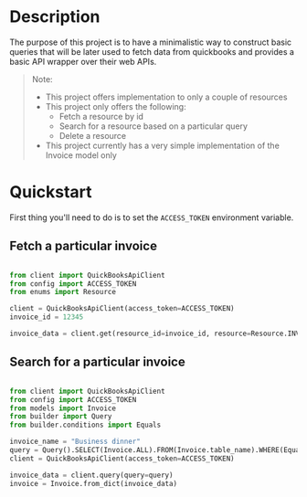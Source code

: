 
# Description

The purpose of this project is to have a minimalistic way to construct basic queries that will be later used to fetch
data from quickbooks and provides a basic API wrapper over their web APIs.

> Note: 
> 
> * This project offers implementation to only a couple of resources
> * This project only offers the following:
>   * Fetch a resource by id
>   * Search for a resource based on a particular query
>   * Delete a resource
> * This project currently has a very simple implementation of the Invoice model only

#  Quickstart

First thing you'll need to do is to set the `ACCESS_TOKEN` environment variable.

## Fetch a particular invoice

```py

from client import QuickBooksApiClient
from config import ACCESS_TOKEN
from enums import Resource

client = QuickBooksApiClient(access_token=ACCESS_TOKEN)
invoice_id = 12345

invoice_data = client.get(resource_id=invoice_id, resource=Resource.INVOICE)

```

## Search for a particular invoice 

```py

from client import QuickBooksApiClient
from config import ACCESS_TOKEN
from models import Invoice
from builder import Query
from builder.conditions import Equals

invoice_name = "Business dinner"
query = Query().SELECT(Invoice.ALL).FROM(Invoice.table_name).WHERE(Equals(Invoice.doc_number, invoice_name))
client = QuickBooksApiClient(access_token=ACCESS_TOKEN)

invoice_data = client.query(query=query)
invoice = Invoice.from_dict(invoice_data)
```